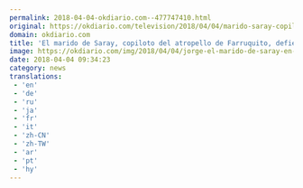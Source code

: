 ```yaml
---
permalink: 2018-04-04-okdiario.com--477747410.html
original: https://okdiario.com/television/2018/04/04/marido-saray-copiloto-del-atropello-farruquito-defiende-mujer-salvame-2063686
domain: okdiario.com
title: 'El marido de Saray, copiloto del atropello de Farruquito, defiende a su mujer en ‘Sálvame’'
image: https://okdiario.com/img/2018/04/04/jorge-el-marido-de-saray-en-salvame.jpg
date: 2018-04-04 09:34:23
category: news
translations: 
 - 'en'
 - 'de'
 - 'ru'
 - 'ja'
 - 'fr'
 - 'it'
 - 'zh-CN'
 - 'zh-TW'
 - 'ar'
 - 'pt'
 - 'hy'
---
```



